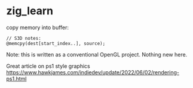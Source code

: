 # zig_learn
 
copy memory into buffer:

```zig
// S3D notes:
@memcpy(dest[start_index..], source);
```

Note: this is written as a conventional OpenGL project. Nothing new here.

Great article on ps1 style graphics
https://www.hawkjames.com/indiedev/update/2022/06/02/rendering-ps1.html
